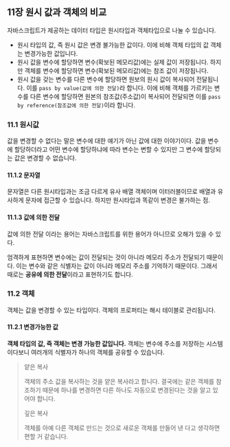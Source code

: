 ## 11장 원시 값과 객체의 비교

자바스크립트가 제공하는 데이터 타입은 원시타입과 객체타입으로 나눌 수 있습니다.

- 원시 타입의 값, 즉 원시 값은 변경 불가능한 값이다. 이에 비해 객체 타입의 값 객체는 변경가능한 값입니다.
- 원시 값을 변수에 할당하면 변수(확보된 메모리값)에는 실제 값이 저장됩니다. 하지만 객체를 변수에 할당하면 변수(확보된 메모리값)에는 참조 값이 저장됩니다.
- 원시 값을 갖는 변수를 다른 변수에 할당하면 원보의 원시 값이 복사되어 전달됩니다. 이를 `pass by value(값에 의한 전달)`라 합니다. 이에 비해 객체를 가르키는 변수를 다른 변수에 할당하면 원본의 참조값(주소값)이 복사되어 전달되면 이를 `pass by reference(참조값에 의한 전달)`이라 합니다.

### 11.1 원시값

값을 변경할 수 없다는 말은 변수에 대한 얘기가 아닌 값에 대한 이야기이다. 값을 변수에 할당하더라고 어떤 변수에 할당하냐에 따라 변수는 변할 수 있지만 그 변수에 할당되는 값은 변경할 수 없습니다.

#### 11.1.2 문자열

문자열은 다른 원시타입과는 조금 다르게 유사 배열 객체이며 이터러블이므로 배열과 유사하게 문자에 접근할 수 있습니다. 하지만 원시타입과 똑같이 변경은 불가하는 점.

#### 11.1.3 값에 의한 전달

값에 의한 전달 이라는 용어는 자바스크립트를 위한 용어가 아니므로 오해가 있을 수 있다.

엄격하게 표현하면 변수에는 값이 전달되는 것이 아니라 메모리 주소가 전달되기 때문이다. 이는 변수와 같은 식별자는 값이 아니라 메모리 주소를 기억하기 때문이다. 그래서 때로는 **공유에 의한 전달**이라고 표현하기도 합니다.

### 11.2 객체

객체는 값을 변경할 수 있는 타입이다. 객체의 프로퍼티는 해시 테이블로 관리됩니다.

#### 11.2.1 변경가능한 값

**객체 타입의 값, 즉 객체는 변경 가능한 값입니다.** 객체는 변수에 주소를 저장하는 시스템이다보니 여러개의 식별자가 하나의 객체를 공유할 수 있습니다.

> 얕은 복사
>
> 객체의 주소 값을 복사하는 것을 얕은 복사라고 합니다. 결국에는 같은 객체를 참조하기 때문에 하나를 변경하면 다른 하나도 자동으로 변경된다는 것을 알고 있어야 합니다. 
>
> 깊은 복사
>
> 객체를 아예 다른 객체로 만드는 것으로 새로운 객체를 만들어 낸 다고 생각하면 편할 거 같습니다.